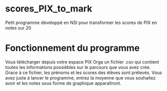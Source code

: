 # scores_PIX_to_mark
Petit programme développé en NSI pour transformer les scores de PIX en notes sur 20

# Fonctionnement du programme
Vous télécharger depuis votre espace PIX Orga un fichier .csv qui contient toutes les informations possièbles sur le parcours que vous avez crée. Grace à ce fichier, les prénoms et les scores des élèves sont prélevés. Vous avez juste à lancer le programme, entrez la moyenne que vous souhaitez avoir et les notes sous forme de graphique apparaîtront.
